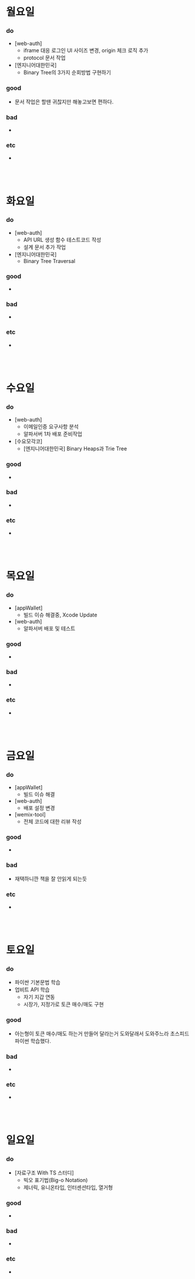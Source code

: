 # 월요일 
### do
- [web-auth]
  - iframe 대응 로그인 UI 사이즈 변경, origin 체크 로직 추가
  - protocol 문서 작업
- [엔지니어대한민국] 
  - Binary Tree의 3가지 순회방법 구현하기

### good
- 문서 작업은 할땐 귀찮지만 해놓고보면 편하다.

### bad
- 

### etc
- 

<br /><br />

# 화요일
### do
- [web-auth]
  - API URL 생성 함수 테스트코드 작성
  - 설계 문서 추가 작업
- [엔지니어대한민국] 
  - Binary Tree Traversal

### good
-

### bad
-

### etc
-

<br /><br />

# 수요일
### do
- [web-auth]
  - 이메일인증 요구사항 분석
  - 알파서버 1차 배포 준비작업
- [수요모각코]  
  - [엔지니어대한민국] Binary Heaps과 Trie Tree

### good
- 

### bad
-

### etc
-

<br /><br />

# 목요일 
### do
- [appWallet]
  - 빌드 이슈 해결중, Xcode Update
- [web-auth]
  - 알파서버 배포 및 테스트

### good
-

### bad
-

### etc
- 

<br /><br />

# 금요일
### do
- [appWallet]
  - 빌드 이슈 해결
- [web-auth]
  - 배포 설정 변경
- [wemix-tool]
  - 전체 코드에 대한 리뷰 작성

### good
-

### bad
- 재택하니깐 책을 잘 안읽게 되는듯

### etc
- 

<br /><br />

# 토요일 
### do
- 파이싼 기본문법 학습
- 업비트 API 학습
  - 자기 지갑 연동
  - 시장가, 지정가로 토큰 매수/매도 구현

### good
- 아는형이 토큰 매수/매도 하는거 만들어 달라는거 도와달래서 도와주느라 초스피드 파이썬 학습했다.
 
### bad
-

### etc
-

<br /><br />

# 일요일
### do
- [자료구조 With TS 스터디]
  - 빅오 표기법(Big-o Notation)
  - 제너릭, 유니온타입, 인터센션타입, 열거형
### good
- 

### bad
- 

### etc
-

<br /><br />
